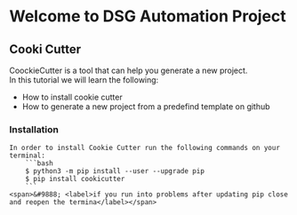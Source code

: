 # Welcome to DSG Automation Project

## Cooki Cutter

CoockieCutter is a tool that can help you generate a new project.  
In this tutorial we will learn the following:

- How to install cookie cutter
- How to generate a new project from a predefind template on github

### **Installation**

    In order to install Cookie Cutter run the following commands on your terminal:
        ```bash
        $ python3 -m pip install --user --upgrade pip
        $ pip install cookicutter
        ```
    <span>&#9888; <label>if you run into problems after updating pip close and reopen the termina</label></span>
